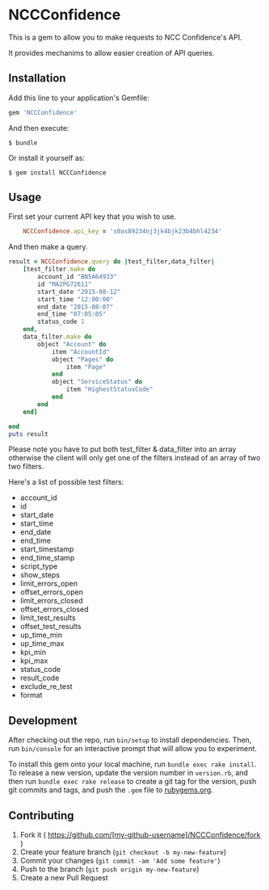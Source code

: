 # NCCConfidence

This is a gem to allow you to make requests to NCC Confidence's API.

It provides mechanims to allow easier creation of API queries.

## Installation

Add this line to your application's Gemfile:

```ruby
gem 'NCCConfidence'
```

And then execute:

    $ bundle

Or install it yourself as:

    $ gem install NCCConfidence

## Usage

First set your current API key that you wish to use.

```ruby
    NCCConfidence.api_key = 's0as89234nj3jk4bjk23b4bhl4234'
```

And then make a query.

```ruby
result = NCCConfidence.query do |test_filter,data_filter|
    [test_filter.make do
        account_id "BN5A64933"
        id "MA2PG72611"
        start_date "2015-08-12"
        start_time "12:00:00"
        end_date "2015-08-07"
        end_time "07:05:05"
        status_code 1
    end,
    data_filter.make do
        object "Account" do
            item "AccountId"
            object "Pages" do 
                item "Page"
            end
            object "ServiceStatus" do 
                item "HighestStatusCode"
            end
        end
    end]

end
puts result

```
Please note you have to put both test_filter & data_filter into an array otherwise the client will only get one of the filters instead of an array of two two filters.

Here's a list of possible test filters:
+ account_id
+ id
+ start_date
+ start_time
+ end_date
+ end_time
+ start_timestamp
+ end_time_stamp
+ script_type
+ show_steps
+ limit_errors_open
+ offset_errors_open
+ limit_errors_closed
+ offset_errors_closed
+ limit_test_results
+ offset_test_results
+ up_time_min
+ up_time_max
+ kpi_min
+ kpi_max
+ status_code
+ result_code
+ exclude_re_test
+ format


## Development

After checking out the repo, run `bin/setup` to install dependencies. Then, run `bin/console` for an interactive prompt that will allow you to experiment.

To install this gem onto your local machine, run `bundle exec rake install`. To release a new version, update the version number in `version.rb`, and then run `bundle exec rake release` to create a git tag for the version, push git commits and tags, and push the `.gem` file to [rubygems.org](https://rubygems.org).

## Contributing

1. Fork it ( https://github.com/[my-github-username]/NCCConfidence/fork )
2. Create your feature branch (`git checkout -b my-new-feature`)
3. Commit your changes (`git commit -am 'Add some feature'`)
4. Push to the branch (`git push origin my-new-feature`)
5. Create a new Pull Request
